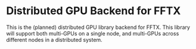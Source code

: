 <h1>Distributed GPU Backend for FFTX</h1>

This is the (planned) distributed GPU library backend for FFTX. This
library will support both multi-GPUs on a single node, and multi-GPUs
across different nodes in a distributed system.




